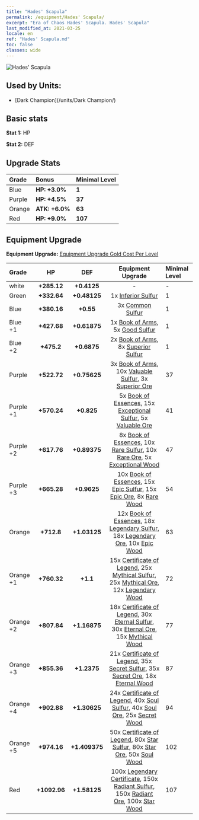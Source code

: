 ```yaml
---
title: "Hades' Scapula"
permalink: /equipment/Hades' Scapula/
excerpt: "Era of Chaos Hades' Scapula. Hades' Scapula"
last_modified_at: 2021-03-25
locale: en
ref: "Hades' Scapula.md"
toc: false
classes: wide
---
```


  ![Hades' Scapula](/images/e/e_3094.png)

## Used by Units:

* [Dark Champion](/units/Dark Champion/) 


## Basic stats
 **Stat 1:** HP

 **Stat 2:** DEF

## Upgrade Stats

  |     Grade    |   Bonus | Minimal Level | 
  |:-------------|:--------|:--------------| 
  | Blue | **HP: +3.0%** | **1** | 
  | Purple | **HP: +4.5%** | **37** | 
  | Orange | **ATK: +6.0%** | **63** | 
  | Red | **HP: +9.0%** | **107** | 


## Equipment Upgrade
 **Equipment Upgrade:** [Equipment Upgrade Gold Cost Per Level](/equipment/EquipmentUpgradeCostPerLevel/) 

  |          Grade      | HP | DEF | Equipment Upgrade | Minimal Level |
  |:--------------------|:---------:|:---------:|:----------------:|:--------------|
  | white | **+285.12** | **+0.4125** | - | - |
  | Green | **+332.64** | **+0.48125** | 1x [Inferior Sulfur](/Items/mat_3/) | 1 |
  | Blue | **+380.16** | **+0.55** | 3x [Common Sulfur](/Items/mat_9/) | 1 |
  | Blue +1 | **+427.68** | **+0.61875** | 1x [Book of Arms](/Items/mat_18/), 5x [Good Sulfur](/Items/mat_15/) | 1 |
  | Blue +2 | **+475.2** | **+0.6875** | 2x [Book of Arms](/Items/mat_25/), 8x [Superior Sulfur](/Items/mat_22/) | 1 |
  | Purple | **+522.72** | **+0.75625** | 3x [Book of Arms](/Items/mat_32/), 10x [Valuable Sulfur](/Items/mat_29/), 3x [Superior Ore](/Items/mat_19/) | 37 |
  | Purple +1 | **+570.24** | **+0.825** | 5x [Book of Essences](/Items/mat_39/), 15x [Exceptional Sulfur](/Items/mat_36/), 5x [Valuable Ore](/Items/mat_26/) | 41 |
  | Purple +2 | **+617.76** | **+0.89375** | 8x [Book of Essences](/Items/mat_46/), 10x [Rare Sulfur](/Items/mat_43/), 10x [Rare Ore](/Items/mat_40/), 5x [Exceptional Wood](/Items/mat_34/) | 47 |
  | Purple +3 | **+665.28** | **+0.9625** | 10x [Book of Essences](/Items/mat_53/), 15x [Epic Sulfur](/Items/mat_50/), 15x [Epic Ore](/Items/mat_47/), 8x [Rare Wood](/Items/mat_41/) | 54 |
  | Orange | **+712.8** | **+1.03125** | 12x [Book of Essences](/Items/mat_60/), 18x [Legendary Sulfur](/Items/mat_57/), 18x [Legendary Ore](/Items/mat_54/), 10x [Epic Wood](/Items/mat_48/) | 63 |
  | Orange +1 | **+760.32** | **+1.1** | 15x [Certificate of Legend](/Items/mat_67/), 25x [Mythical Sulfur](/Items/mat_64/), 25x [Mythical Ore](/Items/mat_61/), 12x [Legendary Wood](/Items/mat_55/) | 72 |
  | Orange +2 | **+807.84** | **+1.16875** | 18x [Certificate of Legend](/Items/mat_74/), 30x [Eternal Sulfur](/Items/mat_71/), 30x [Eternal Ore](/Items/mat_68/), 15x [Mythical Wood](/Items/mat_62/) | 77 |
  | Orange +3 | **+855.36** | **+1.2375** | 21x [Certificate of Legend](/Items/mat_81/), 35x [Secret Sulfur](/Items/mat_78/), 35x [Secret Ore](/Items/mat_75/), 18x [Eternal Wood](/Items/mat_69/) | 87 |
  | Orange +4 | **+902.88** | **+1.30625** | 24x [Certificate of Legend](/Items/mat_88/), 40x [Soul Sulfur](/Items/mat_85/), 40x [Soul Ore](/Items/mat_82/), 25x [Secret Wood](/Items/mat_76/) | 94 |
  | Orange +5 | **+974.16** | **+1.409375** | 50x [Certificate of Legend](/Items/mat_95/), 80x [Star Sulfur](/Items/mat_92/), 80x [Star Ore](/Items/mat_89/), 50x [Soul Wood](/Items/mat_83/) | 102 |
  | Red | **+1092.96** | **+1.58125** | 100x [Legendary Certificate](/Items/mat_102/), 150x [Radiant Sulfur](/Items/mat_99/), 150x [Radiant Ore](/Items/mat_96/), 100x [Star Wood](/Items/mat_90/) | 107 |

